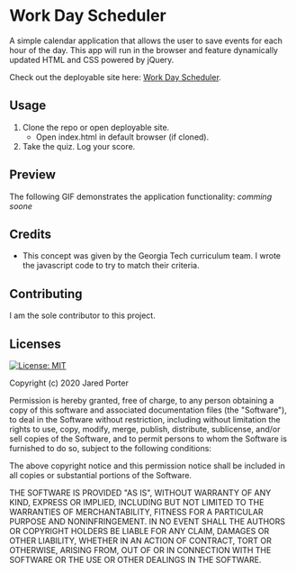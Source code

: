 # Work Day Scheduler
A simple calendar application that allows the user to save events for each hour of the day. This app will run in the browser and feature dynamically updated HTML and CSS powered by jQuery.

Check out the deployable site here: [Work Day Scheduler](https://jaredp17.github.io/gt-hw5-work-day-scheduler/).

## Usage

1. Clone the repo or open deployable site.
   - Open index.html in default browser (if cloned).
2. Take the quiz. Log your score.

## Preview

The following GIF demonstrates the application functionality: *comming soone*
<!-- ![Standalone](./Assets/weather_dashboard.gif) -->

## Credits

- This concept was given by the Georgia Tech curriculum team. I wrote the javascript code to try to match their criteria.

## Contributing

I am the sole contributor to this project.

## Licenses

[![License: MIT](https://img.shields.io/badge/License-MIT-yellow.svg)](https://opensource.org/licenses/MIT)

Copyright (c) 2020 Jared Porter

Permission is hereby granted, free of charge, to any person obtaining a copy of this software and associated documentation files (the "Software"), to deal in the Software without restriction, including without limitation the rights to use, copy, modify, merge, publish, distribute, sublicense, and/or sell copies of the Software, and to permit persons to whom the Software is furnished to do so, subject to the following conditions:

The above copyright notice and this permission notice shall be included in all copies or substantial portions of the Software.

THE SOFTWARE IS PROVIDED "AS IS", WITHOUT WARRANTY OF ANY KIND, EXPRESS OR IMPLIED, INCLUDING BUT NOT LIMITED TO THE WARRANTIES OF MERCHANTABILITY, FITNESS FOR A PARTICULAR PURPOSE AND NONINFRINGEMENT. IN NO EVENT SHALL THE AUTHORS OR COPYRIGHT HOLDERS BE LIABLE FOR ANY CLAIM, DAMAGES OR OTHER LIABILITY, WHETHER IN AN ACTION OF CONTRACT, TORT OR OTHERWISE, ARISING FROM, OUT OF OR IN CONNECTION WITH THE SOFTWARE OR THE USE OR OTHER DEALINGS IN THE SOFTWARE.
